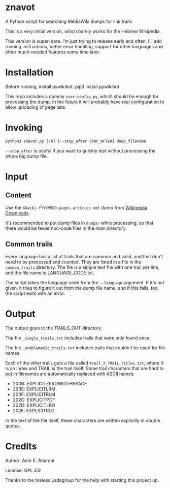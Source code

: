 # znavot
A Python script for searching MediaWiki dumps for link trails

This is a very initial version, which barely works for the Hebrew Wikipedia.

This version is super-bare. I’m just trying to release early and often.
I’ll add running instructions, better error handling, support for other languages
and other much-needed features some time later.

# Installation
Before running, install pywikibot:
    pip3 install pywikibot

This repo includes a dummy `user-config.py`, which should be enough
for processing the dump. In the future it will probably have real configuration
to allow uploading of page lists.

# Invoking
    python3 znavot.py [-h] [--stop_after STOP_AFTER] dump_filename

`--stop_after` is useful if you want to quickly test without processing
the whole big dump file.

# Input
## Content
Use the `XXwiki-YYYYMMDD-pages-articles.xml` dump from
[Wikimedia Downloads](http://download.wikimedia.org/).

It's recommended to put dump files in `dumps/` while processing,
so that there would be fewer non-code files in the main directory.

## Common trails
Every language has a list of trails that are common and valid, and that
don't need to be processed and counted. They are listed in a file in
the `common_trails` directory. The file is a simple text file with one trail
per line, and the file name is LANGUAGE_CODE.txt.

The script takes the language code from the `--language` argument.
If it's not given, it tries to figure it out from the dump file name,
and if this fails, too, the script exits with an error.

# Output
The output goes to the TRAILS_OUT directory.

The file `_single_trails.txt` includes trails that were only found once.

The file `_problematic_trails.txt` includes trails that couldn't be used for
file names.

Each of the other trails gets a file called `trail_X_TRAIL_titles.txt`,
where X is an index and TRAIL is the trail itself. Some trail characters
that are hard to put in filenames are automatically replaced with
ASCII names:

* 200B: EXPLICITZEROWIDTHSPACE
* 200E: EXPLICITLRM
* 200F: EXPLICITRLM
* 202C: EXPLICITPDF
* 202D: EXPLICITLRO
* 202E: EXPLICITRLO

In the text of the file itself, these characters are written explicitly
in double quotes.

# Credits
Author: Amir E. Aharoni

License: GPL 3.0

Thanks to the tireless Ladsgroup for the help with starting this project up.
